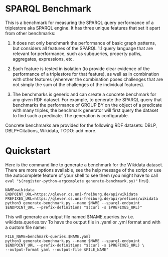 # SPARQL Benchmark

This is a benchmark for measuring the SPARQL query performance of a triplestore
aka SPARQL engine. It has three unique features that set it apart from other
benchmarks:

1. It does not only benchmark the performance of basic graph patterns, but
   considers all features of the SPARQL 1.1 query language that are relevant
   for performance, such as subqueries, property paths, aggregates,
   expressions, etc.

2. Each feature is tested in isolation (to provide clear evidence of the
   performance of a triplestore for that feature), as well as in combination
   with other features (wherever the combination poses challenges that are
   not simply the sum of the challenges of the individual features).

3. The benchmarks is generic and can create a concrete benchmark for any given 
   RDF dataset. For example, to generate the SPARQL query that benchmarks the
   performance of GROUP BY on the object of a predicate with many triples,
   the benchmark generator will first query the dataset to find such a
   predicate. The generation is configurable.

Concrete benchmarks are provided for the following RDF datasets: DBLP,
DBLP+Citations, Wikidata, TODO: add more.

# Quickstart

Here is the command line to generate a benchmark for the Wikidata dataset.
There are more options available, see the help message of the script or use
the autocomplete feature of your shell to see them (you might have to call
`eval "$(register-python-argcomplete generate-benchmark.py)"` first).

```
NAME=wikidata
ENDPOINT_URL=https://qlever.cs.uni-freiburg.de/api/wikidata
PREFIXES_URL=https://qlever.cs.uni-freiburg.de/api/prefixes/wikidata
python3 generate-benchmark.py --name $NAME --sparql-endpoint $ENDPOINT_URL --prefix-definitions "$(curl -s $PREFIXES_URL)"
```

This will generate an output file named $NAME.queries.tsv i.e. wikidata.queries.tsv
To have the output file in .yaml or .yml format and with a custom file name:

```
FILE_NAME=benchmark-queries.$NAME.yaml
python3 generate-benchmark.py --name $NAME --sparql-endpoint $ENDPOINT_URL --prefix-definitions "$(curl -s $PREFIXES_URL) \
--output-format yaml --output-file $FILE_NAME"
```
